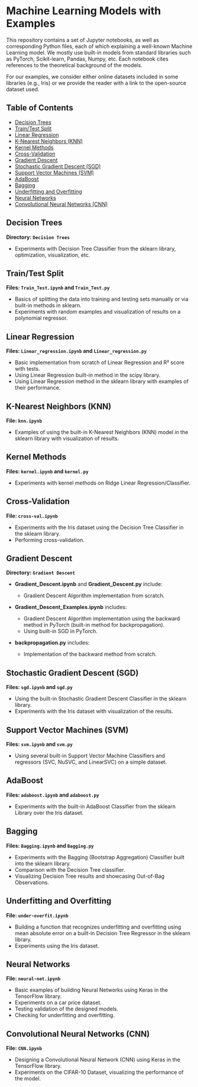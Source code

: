 # Machine Learning Models with Examples

This repository contains a set of Jupyter notebooks, as well as corresponding Python files, each of which explaining a well-known Machine Learning model. We mostly use built-in models from standard libraries such as PyTorch, Scikit-learn, Pandas, Numpy, etc. Each notebook cites references to the theoretical background of the models.

For our examples, we consider either online datasets included in some libraries (e.g., Iris) or we provide the reader with a link to the open-source dataset used.

## Table of Contents

- [Decision Trees](#decision-trees)
- [Train/Test Split](#traintest-split)
- [Linear Regression](#linear-regression)
- [K-Nearest Neighbors (KNN)](#k-nearest-neighbors-knn)
- [Kernel Methods](#kernel-methods)
- [Cross-Validation](#cross-validation)
- [Gradient Descent](#gradient-descent)
- [Stochastic Gradient Descent (SGD)](#Stochastic-Gradient-Descent-sgd)
- [Support Vector Machines (SVM)](#Support-Vector-Machine-svm)
- [AdaBoost](#adaboost)
- [Bagging](#bagging)
- [Underfitting and Overfitting](#underfitting-and-overfitting)
- [Neural Networks](#neural-networks)
- [Convolutional Neural Networks (CNN)](#Convolutional-neural-network-cnn)

## Decision Trees

**Directory: `Decision Trees`**

- Experiments with Decision Tree Classifier from the sklearn library, optimization, visualization, etc.

## Train/Test Split

**Files: `Train_Test.ipynb` and `Train_Test.py`**

- Basics of splitting the data into training and testing sets manually or via built-in methods in sklearn.
- Experiments with random examples and visualization of results on a polynomial regressor.

## Linear Regression

**Files: `Linear_regression.ipynb` and `Linear_regression.py`**

- Basic implementation from scratch of Linear Regression and R² score with tests.
- Using Linear Regression built-in method in the scipy library.
- Using Linear Regression method in the sklearn library with examples of their performance.

## K-Nearest Neighbors (KNN)

**File: `knn.ipynb`**

- Examples of using the built-in K-Nearest Neighbors (KNN) model in the sklearn library with visualization of results.

## Kernel Methods

**Files: `kernel.ipynb` and `kernel.py`**

- Experiments with kernel methods on Ridge Linear Regression/Classifier.

## Cross-Validation

**File: `cross-val.ipynb`**

- Experiments with the Iris dataset using the Decision Tree Classifier in the sklearn library.
- Performing cross-validation.

## Gradient Descent

**Directory: `Gradient Descent`**

- **Gradient_Descent.ipynb** and **Gradient_Descent.py** include:
  - Gradient Descent Algorithm implementation from scratch.

- **Gradient_Descent_Examples.ipynb** includes:
  - Gradient Descent Algorithm implementation using the backward method in PyTorch (built-in method for backpropagation).
  - Using built-in SGD in PyTorch.

- **backpropagation.py** includes:
  - Implementation of the backward method from scratch.

## Stochastic Gradient Descent (SGD)

**Files: `sgd.ipynb` and `sgd.py`**

- Using the built-in Stochastic Gradient Descent Classifier in the sklearn library.
- Experiments with the Iris dataset with visualization of the results.

## Support Vector Machines (SVM)

**Files: `svm.ipynb` and `svm.py`**

- Using several built-in Support Vector Machine Classifiers and regressors (SVC, NuSVC, and LinearSVC) on a simple dataset.

## AdaBoost

**Files: `adaboost.ipynb` and `adaboost.py`**

- Experiments with the built-in AdaBoost Classifier from the sklearn Library over the Iris dataset.

## Bagging

**Files: `Bagging.ipynb` and `Bagging.py`**

- Experiments with the Bagging (Bootstrap Aggregation) Classifier built into the sklearn library.
- Comparison with the Decision Tree classifier.
- Visualizing Decision Tree results and showcasing Out-of-Bag Observations.

## Underfitting and Overfitting

**File: `under-overfit.ipynb`**

- Building a function that recognizes underfitting and overfitting using mean absolute error on a built-in Decision Tree Regressor in the sklearn library.
- Experiments using the Iris dataset.
## Neural Networks

**File: `neural-net.ipynb`**

- Basic examples of building Neural Networks using Keras in the TensorFlow library.
- Experiments on a car price dataset.
- Testing validation of the designed models.
- Checking for underfitting and overfitting.

## Convolutional Neural Networks (CNN)

**File: `CNN.ipynb`**

- Designing a Convolutional Neural Network (CNN) using Keras in the TensorFlow library.
- Experiments on the CIFAR-10 Dataset, visualizing the performance of the model.

